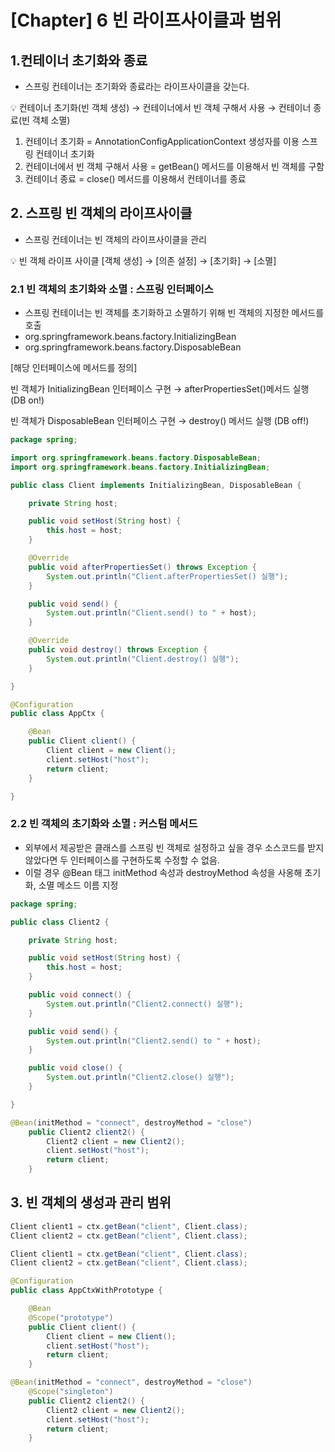# [Chapter] 6 빈 라이프사이클과 범위

## 1.컨테이너 초기화와 종료

- 스프링 컨테이너는 초기화와 종료라는 라이프사이클을 갖는다.

<aside>
💡 컨테이너 초기화(빈 객체 생성) → 컨테이너에서 빈 객체 구해서 사용 → 컨테이너 종료(빈 객체 소멸)

</aside>

1. 컨테이너 초기화 = AnnotationConfigApplicationContext 생성자를 이용 스프링 컨테이너 초기화
2. 컨테이너에서 빈 객체 구해서 사용 = getBean() 메서드를 이용해서 빈 객체를 구함
3. 컨테이너 종료 = close() 메서드를 이용해서 컨테이너를 종료

## 2. 스프링 빈 객체의 라이프사이클

- 스프링 컨테이너는 빈 객체의 라이프사이클을 관리

<aside>
💡 빈 객체 라이프 사이클 [객체 생성] → [의존 설정] → [초기화] → [소멸]

</aside>

### 2.1 빈 객체의 초기화와 소멸 : 스프링 인터페이스

- 스프링 컨테이너는 빈 객체를 초기화하고 소멸하기 위해 빈 객체의 지정한 메서드를 호출
- org.springframework.beans.factory.InitializingBean
- org.springframework.beans.factory.DisposableBean

[해당 인터페이스에 메서드를 정의]

빈 객체가 InitializingBean 인터페이스 구현 → afterPropertiesSet()메서드 실행 (DB on!)

빈 객체가 DisposableBean 인터페이스 구현 → destroy() 메서드 실행 (DB off!)

```java
package spring;

import org.springframework.beans.factory.DisposableBean;
import org.springframework.beans.factory.InitializingBean;

public class Client implements InitializingBean, DisposableBean {

	private String host;

	public void setHost(String host) {
		this.host = host;
	}

	@Override
	public void afterPropertiesSet() throws Exception {
		System.out.println("Client.afterPropertiesSet() 실행");
	}

	public void send() {
		System.out.println("Client.send() to " + host);
	}

	@Override
	public void destroy() throws Exception {
		System.out.println("Client.destroy() 실행");
	}

}
```

```java
@Configuration
public class AppCtx {

	@Bean
	public Client client() {
		Client client = new Client();
		client.setHost("host");
		return client;
	}

}
```

### 2.2 빈 객체의 초기화와 소멸 : 커스텀 메서드

- 외부에서 제공받은 클래스를 스프링 빈 객체로 설정하고 싶을 경우 소스코드를 받지 않았다면 두 인터페이스를 구현하도록 수정할 수 없음.
- 이럴 경우 @Bean 태그 initMethod 속성과 destroyMethod 속성을 사옹해 초기화, 소멸 메소드 이름 지정

```java
package spring;

public class Client2 {

	private String host;

	public void setHost(String host) {
		this.host = host;
	}

	public void connect() {
		System.out.println("Client2.connect() 실행");
	}

	public void send() {
		System.out.println("Client2.send() to " + host);
	}

	public void close() {
		System.out.println("Client2.close() 실행");
	}

}
```

```java
@Bean(initMethod = "connect", destroyMethod = "close")
	public Client2 client2() {
		Client2 client = new Client2();
		client.setHost("host");
		return client;
	}
```

## 3. 빈 객체의 생성과 관리 범위

```java
Client client1 = ctx.getBean("client", Client.class);
Client client2 = ctx.getBean("client", Client.class);
```

```java
Client client1 = ctx.getBean("client", Client.class);
Client client2 = ctx.getBean("client", Client.class);
```

```java
@Configuration
public class AppCtxWithPrototype {

	@Bean
	@Scope("prototype")
	public Client client() {
		Client client = new Client();
		client.setHost("host");
		return client;
	}
```

```java
@Bean(initMethod = "connect", destroyMethod = "close")
	@Scope("singleton")
	public Client2 client2() {
		Client2 client = new Client2();
		client.setHost("host");
		return client;
	}
```